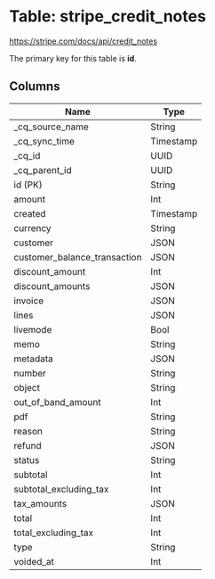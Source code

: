 # Table: stripe_credit_notes

https://stripe.com/docs/api/credit_notes

The primary key for this table is **id**.

## Columns

| Name          | Type          |
| ------------- | ------------- |
|_cq_source_name|String|
|_cq_sync_time|Timestamp|
|_cq_id|UUID|
|_cq_parent_id|UUID|
|id (PK)|String|
|amount|Int|
|created|Timestamp|
|currency|String|
|customer|JSON|
|customer_balance_transaction|JSON|
|discount_amount|Int|
|discount_amounts|JSON|
|invoice|JSON|
|lines|JSON|
|livemode|Bool|
|memo|String|
|metadata|JSON|
|number|String|
|object|String|
|out_of_band_amount|Int|
|pdf|String|
|reason|String|
|refund|JSON|
|status|String|
|subtotal|Int|
|subtotal_excluding_tax|Int|
|tax_amounts|JSON|
|total|Int|
|total_excluding_tax|Int|
|type|String|
|voided_at|Int|
